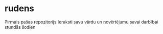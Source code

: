 # rudens
Pirmais pašas repozitorijs
Ieraksti savu vārdu un novērtējumu savai darbībai stundās šodien
